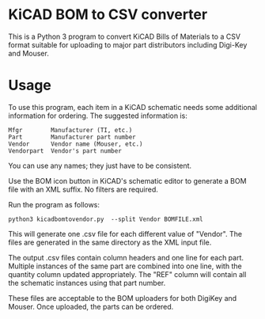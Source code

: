 #   KiCAD BOM to CSV converter

This is a Python 3 program to convert KiCAD Bills of Materials to a CSV format suitable
for uploading to major part distributors including Digi-Key and Mouser.

#   Usage

To use this program, each item in a KiCAD schematic needs some additional information for ordering.
The suggested information is:

    Mfgr        Manufacturer (TI, etc.)
    Part        Manufacturer part number
    Vendor      Vendor name (Mouser, etc.)
    Vendorpart  Vendor's part number
    
You can use any names; they just have to be consistent.
    
Use the BOM icon button in KiCAD's schematic editor to generate a BOM file with
an XML suffix. No filters are required.
    
 Run the program as follows:
 
    python3 kicadbomtovendor.py  --split Vendor BOMFILE.xml 
    
This will generate one .csv file for each different value of "Vendor".  The files are
generated in the same directory as the XML input file.

The output .csv files contain column headers and one line for each part.  Multiple
instances of the same part are combined into one line, with the quantity column updated
appropriately. The "REF" column will contain all the schematic instances using that
part number.

These files are acceptable to the BOM uploaders for both DigiKey and Mouser.
Once uploaded, the parts can be ordered.
    
